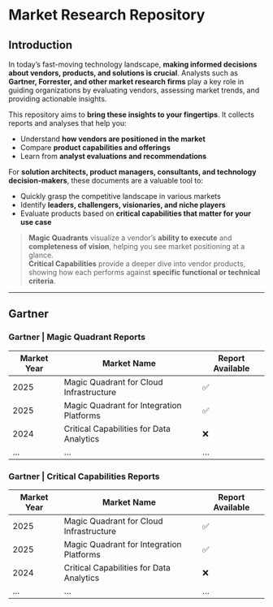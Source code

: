 # Market Research Repository

## Introduction

In today’s fast-moving technology landscape, **making informed decisions about vendors, products, and solutions is crucial**. Analysts such as **Gartner, Forrester, and other market research firms** play a key role in guiding organizations by evaluating vendors, assessing market trends, and providing actionable insights.

This repository aims to **bring these insights to your fingertips**. It collects reports and analyses that help you:

- Understand **how vendors are positioned in the market**
- Compare **product capabilities and offerings**
- Learn from **analyst evaluations and recommendations**

For **solution architects, product managers, consultants, and technology decision-makers**, these documents are a valuable tool to:

- Quickly grasp the competitive landscape in various markets
- Identify **leaders, challengers, visionaries, and niche players**
- Evaluate products based on **critical capabilities that matter for your use case**

> **Magic Quadrants** visualize a vendor’s **ability to execute** and **completeness of vision**, helping you see market positioning at a glance.  
> **Critical Capabilities** provide a deeper dive into vendor products, showing how each performs against **specific functional or technical criteria**.

---

## Gartner

### Gartner | Magic Quadrant Reports

| Market Year | Market Name                              | Report Available |
| ----------- | ---------------------------------------- | ---------------- |
| 2025        | Magic Quadrant for Cloud Infrastructure  | ✅               |
| 2025        | Magic Quadrant for Integration Platforms | ✅               |
| 2024        | Critical Capabilities for Data Analytics | ❌               |
| …           | …                                        | …                |

### Gartner | Critical Capabilities Reports

| Market Year | Market Name                              | Report Available |
| ----------- | ---------------------------------------- | ---------------- |
| 2025        | Magic Quadrant for Cloud Infrastructure  | ✅               |
| 2025        | Magic Quadrant for Integration Platforms | ✅               |
| 2024        | Critical Capabilities for Data Analytics | ❌               |
| …           | …                                        | …                |

